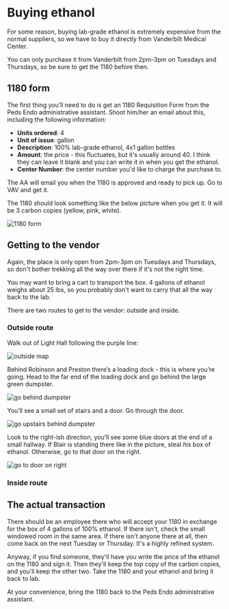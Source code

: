 <!-- TITLE: Ethanol -->

# Buying ethanol
For some reason, buying lab-grade ethanol is extremely expensive from the normal suppliers, so we have to buy it directly from Vanderbilt Medical Center.

You can only purchase it from Vanderbilt from 2pm-3pm on Tuesdays and Thursdays, so be sure to get the 1180 before then.
 
## 1180 form
The first thing you’ll need to do is get an 1180 Requisition Form from the Peds Endo administrative assistant.  Shoot him/her an email about this, including the following information:
* **Units ordered**: 4
* **Unit of issue**: gallon
* **Description**: 100% lab-grade ethanol, 4x1 gallon bottles
* **Amount**: the price - this fluctuates, but it's usually around 40. I think they can leave it blank and you can write it in when you get the ethanol.
* **Center Number**: the center number you'd like to charge the purchase to.

The AA will email you when the 1180 is approved and ready to pick up. Go to VAV and get it.

The 1180 should look something like the below picture when you get it. It will be 3 carbon copies (yellow, pink, white).

![1180 form](/uploads/ethanol/ethanol-00006.jpg "1180 form")

## Getting to the vendor
Again, the place is only open from 2pm-3pm on Tuesdays and Thursdays, so don't bother trekking all the way over there if it's not the right time.

You may want to bring a cart to transport the box. 4 gallons of ethanol weighs about 25 lbs, so you probably don't want to carry that all the way back to the lab.

There are two routes to get to the vendor: outside and inside.

### Outside route
 
Walk out of Light Hall following the purple line:

![outside map](/uploads/ethanol/ethanol-00001.png "outside map")

Behind Robinson and Preston there’s a loading dock - this is where you’re going.  Head to the far end of the loading dock and go behind the large green dumpster.

![go behind dumpster](/uploads/ethanol/ethanol-00002-a.jpg "go behind dumpster")

You’ll see a small set of stairs and a door.  Go through the door.

![go upstairs behind dumpster](/uploads/ethanol/ethanol-00003-a.jpg "go upstairs behind dumpster")

Look to the right-ish direction, you’ll see some blue doors at the end of a small hallway.  If Blair is standing there like in the picture, steal *his* box of ethanol.  Otherwise, go to that door on the right.

![go to door on right](/uploads/ethanol/ethanol-00004-a.jpg "go to door on right")

### Inside route

## The actual transaction

There should be an employee there who will accept your 1180 in exchange for the box of 4 gallons of 100% ethanol. If there isn't, check the small windowed room in the same area. If there isn't anyone there at all, then come back on the next Tuesday or Thursday. It's a highly refined system.

Anyway, if you find someone, they'll have you write the price of the ethanol on the 1180 and sign it. Then they'll keep the top copy of the carbon copies, and you'll keep the other two. Take the 1180 and your ethanol and bring it back to lab.
 
At your convenience, bring the 1180 back to the Peds Endo administrative assistant.
